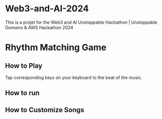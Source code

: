 # Web3-and-AI-2024
This is a projet for the Web3 and AI Unstoppable Hackathon | Unstoppable Domains & AWS Hackathon 2024 

# Rhythm Matching Game

 ## How to Play
 Tap corresponding keys on your keyboard to the beat of the music.

 ## How to run 

 ## How to Customize Songs
